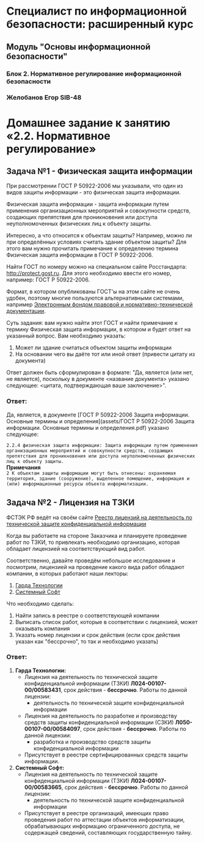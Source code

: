 # Специалист по информационной безопасности: расширенный курс
## Модуль "Основы информационной безопасности"
### Блок 2. Нормативное регулирование информационной безопасности
### Желобанов Егор SIB-48

# Домашнее задание к занятию «2.2. Нормативное регулирование»

## Задача №1 - Физическая защита информации

При рассмотрении ГОСТ Р 50922-2006 мы указывали, что один из видов защиты информации - это физическая защита информации.

Физическая защита информации - защита информации путем применения организационных мероприятий и совокупности средств, создающих препятствия для проникновения или доступа неуполномоченных физических лиц к объекту защиты.

Интересно, а что относится к объектам защиты? Например, можно ли при определённых условиях считать здание объектом защиты? Для этого вам нужно прочитать примечание к определению термина Физическая защита информации в ГОСТ Р 50922-2006.

Найти ГОСТ по номеру можно на специальном сайте Росстандарта: http://protect.gost.ru. Для этого необходимо ввести его номер, например: ГОСТ Р 50922-2006.

Формат, в котором опубликованы ГОСТ'ы на этом сайте не очень удобен, поэтому многие пользуются альтернативными системами, например [Электронным фондом правовой и нормативно-технической документации](http://docs.cntd.ru).

Суть задания: вам нужно найти этот ГОСТ и найти примечание к термину Физическая защита информации, в котором и будет ответ на указанный вопрос. Вам необходимо указать:
1. Может ли здание считаться объектом защиты информации
1. На основании чего вы даёте тот или иной ответ (привести цитату из документа)

Ответ должен быть сформулирован в формате: "Да, является (или нет, не является), поскольку в документе <название документа> указано следующее: <цитата, подтверждающая ваше заключение>".

### Ответ:

Да, является, в документе [ГОСТ Р 50922-2006 Защита информации. Основные термины и определения](assets/ГОСТ Р 50922-2006 Защита информации. Основные термины и определения.pdf) указано следующее:  

`2.2.4 физическая защита информации: Защита информации путем применения организационных мероприятий и совокупности средств, создающих препятствия для проникновения или доступа неуполномоченных физических лиц к объекту защиты.`  
**Примечания**  
`2 К объектам защиты информации могут быть отнесены: охраняемая территория, здание (сооружение), выделенное помещение, информация и (или) информационные ресурсы объекта информатизации.`  

## Задача №2 - Лицензия на ТЗКИ

ФСТЭК РФ ведёт на своём сайте [Реестр лицензий на деятельность по технической защите конфиденциальной информации](https://reestr.fstec.ru/)

Когда вы работаете на стороне Заказчика и планируете проведение работ по ТЗКИ, то привлекать необходимо организацию, которая обладает лицензией на соответствующий вид работ.

Соответственно, давайте проведём небольшое исследование и посмотрим, лицензией на проведение какого вида работ обладают компании, в которых работают наши лекторы:

1. [Гарда Технологии](https://gardatech.ru)
1. [Системный Софт](https://www.syssoft.ru)

Что необходимо сделать:
1. Найти запись в реестре о соответствующей компании
1. Выписать список работ, которые в соответствии с лицензией, может оказывать компания
1. Указать номер лицензии и срок действия (если срок действия указан как "бессрочно", то так и необходимо указать)

### Ответ:

1. **Гарда Технологии:**
	- Лицензия на деятельность по технической защите конфиденциальной информации (ТЗКИ) **Л024-00107-00/00583431**, срок действия - **бессрочно**. Работы по данной лицензии:
		* деятельность по технической защите конфиденциальной информации
	- Лицензия на деятельность по разработке и производству средств защиты конфиденциальной информации (СЗКИ) **Л050-00107-00/00584097**, срок действия - **бессрочно**. Работы по данной лицензии:
		* разработка и производство средств защиты конфиденциальной информации
	- Присутствует в реестре сертифицированных средств защиты информации.
2. **Системный Софт:**
	- Лицензия на деятельность по технической защите конфиденциальной информации (ТЗКИ) **Л024-00107-00/00583665**, срок действия - **бессрочно**. Работы по данной лицензии:
		* деятельность по технической защите конфиденциальной информации
	- Присутствует в реестре организаций, имеющих право проведения работ по аттестации объектов информатизации, обрабатывающих информацию ограниченного доступа, не содержащей сведений, составляющих государственную тайну.
